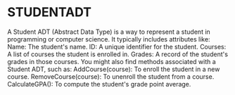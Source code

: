 # STUDENTADT
A Student ADT (Abstract Data Type) is a way to represent a student in programming or computer science. It typically includes attributes like:
Name: The student's name.
ID: A unique identifier for the student.
Courses: A list of courses the student is enrolled in.
Grades: A record of the student's grades in those courses.
You might also find methods associated with a Student ADT, such as:
AddCourse(course): To enroll the student in a new course.
RemoveCourse(course): To unenroll the student from a course.
CalculateGPA(): To compute the student's grade point average.

